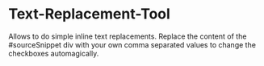 # Text-Replacement-Tool
Allows to do simple inline text replacements.
Replace the content of the #sourceSnippet div with your own comma separated values to change the checkboxes automagically. 
